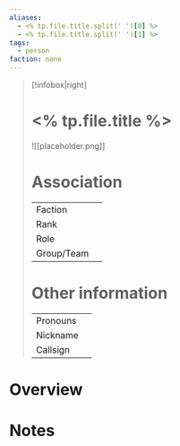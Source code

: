 ```yaml
---
aliases: 
  - <% tp.file.title.split(' ')[0] %>
  - <% tp.file.title.split(' ')[1] %>
tags: 
  - person
faction: none
---
```


> [!infobox|right] 
> # <% tp.file.title %>
> ![[placeholder.png]]
> # Association
> | | |
> | ---- | ---- |
> | Faction | |
> | Rank | |
> | Role |  |
> | Group/Team | |
> # Other information
> | | | 
> | - | - |
> | Pronouns | |
> | Nickname | |
> | Callsign | | 

# Overview


# Notes

